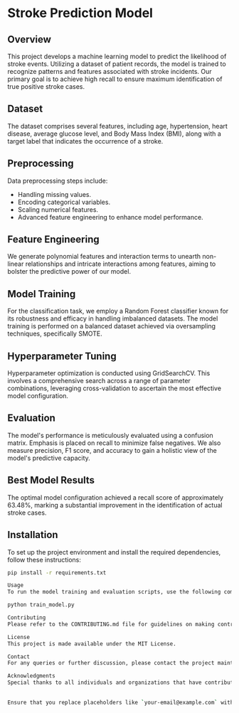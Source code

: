 # Stroke Prediction Model

## Overview

This project develops a machine learning model to predict the likelihood of stroke events. Utilizing a dataset of patient records, the model is trained to recognize patterns and features associated with stroke incidents. Our primary goal is to achieve high recall to ensure maximum identification of true positive stroke cases.

## Dataset

The dataset comprises several features, including age, hypertension, heart disease, average glucose level, and Body Mass Index (BMI), along with a target label that indicates the occurrence of a stroke.

## Preprocessing

Data preprocessing steps include:

- Handling missing values.
- Encoding categorical variables.
- Scaling numerical features.
- Advanced feature engineering to enhance model performance.

## Feature Engineering

We generate polynomial features and interaction terms to unearth non-linear relationships and intricate interactions among features, aiming to bolster the predictive power of our model.

## Model Training

For the classification task, we employ a Random Forest classifier known for its robustness and efficacy in handling imbalanced datasets. The model training is performed on a balanced dataset achieved via oversampling techniques, specifically SMOTE.

## Hyperparameter Tuning

Hyperparameter optimization is conducted using GridSearchCV. This involves a comprehensive search across a range of parameter combinations, leveraging cross-validation to ascertain the most effective model configuration.

## Evaluation

The model's performance is meticulously evaluated using a confusion matrix. Emphasis is placed on recall to minimize false negatives. We also measure precision, F1 score, and accuracy to gain a holistic view of the model's predictive capacity.

## Best Model Results

The optimal model configuration achieved a recall score of approximately 63.48%, marking a substantial improvement in the identification of actual stroke cases.

## Installation

To set up the project environment and install the required dependencies, follow these instructions:

```bash
pip install -r requirements.txt

Usage
To run the model training and evaluation scripts, use the following command with any required command-line arguments:

python train_model.py

Contributing
Please refer to the CONTRIBUTING.md file for guidelines on making contributions to this project, including coding standards and the pull request process.

License
This project is made available under the MIT License.

Contact
For any queries or further discussion, please contact the project maintainers at your-email@example.com.

Acknowledgments
Special thanks to all individuals and organizations that have contributed to the development of this project, especially [Name or Organization] for providing the dataset and domain expertise.
    
    
Ensure that you replace placeholders like `your-email@example.com` with actual contact details and provide the real names or references in the Acknowledgments section. Save this as `README.md` in your project's root directory.
